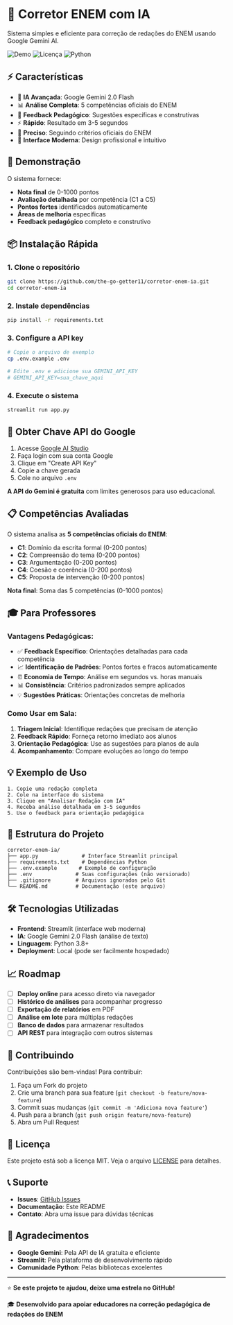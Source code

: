 # 📝 Corretor ENEM com IA

Sistema simples e eficiente para correção de redações do ENEM usando Google Gemini AI.

![Demo](https://img.shields.io/badge/Status-Funcionando-brightgreen)
![Licença](https://img.shields.io/badge/Licença-MIT-blue)
![Python](https://img.shields.io/badge/Python-3.8+-yellow)

## ⚡ Características

- 🤖 **IA Avançada**: Google Gemini 2.0 Flash
- 📊 **Análise Completa**: 5 competências oficiais do ENEM
- 💬 **Feedback Pedagógico**: Sugestões específicas e construtivas
- ⚡ **Rápido**: Resultado em 3-5 segundos
- 🎯 **Preciso**: Seguindo critérios oficiais do ENEM
- 🎨 **Interface Moderna**: Design profissional e intuitivo

## 🚀 Demonstração

O sistema fornece:
- **Nota final** de 0-1000 pontos
- **Avaliação detalhada** por competência (C1 a C5)
- **Pontos fortes** identificados automaticamente
- **Áreas de melhoria** específicas
- **Feedback pedagógico** completo e construtivo

## 📦 Instalação Rápida

### 1. Clone o repositório
```bash
git clone https://github.com/the-go-getter11/corretor-enem-ia.git
cd corretor-enem-ia
```

### 2. Instale dependências
```bash
pip install -r requirements.txt
```

### 3. Configure a API key
```bash
# Copie o arquivo de exemplo
cp .env.example .env

# Edite .env e adicione sua GEMINI_API_KEY
# GEMINI_API_KEY=sua_chave_aqui
```

### 4. Execute o sistema
```bash
streamlit run app.py
```

## 🔑 Obter Chave API do Google

1. Acesse [Google AI Studio](https://aistudio.google.com/app/apikey)
2. Faça login com sua conta Google
3. Clique em "Create API Key"
4. Copie a chave gerada
5. Cole no arquivo `.env`

**A API do Gemini é gratuita** com limites generosos para uso educacional.

## 📋 Competências Avaliadas

O sistema analisa as **5 competências oficiais do ENEM**:

- **C1**: Domínio da escrita formal (0-200 pontos)
- **C2**: Compreensão do tema (0-200 pontos)  
- **C3**: Argumentação (0-200 pontos)
- **C4**: Coesão e coerência (0-200 pontos)
- **C5**: Proposta de intervenção (0-200 pontos)

**Nota final**: Soma das 5 competências (0-1000 pontos)

## 🎓 Para Professores

### Vantagens Pedagógicas:
- ✅ **Feedback Específico**: Orientações detalhadas para cada competência
- 📈 **Identificação de Padrões**: Pontos fortes e fracos automaticamente
- ⏰ **Economia de Tempo**: Análise em segundos vs. horas manuais
- 📊 **Consistência**: Critérios padronizados sempre aplicados
- 💡 **Sugestões Práticas**: Orientações concretas de melhoria

### Como Usar em Sala:
1. **Triagem Inicial**: Identifique redações que precisam de atenção
2. **Feedback Rápido**: Forneça retorno imediato aos alunos
3. **Orientação Pedagógica**: Use as sugestões para planos de aula
4. **Acompanhamento**: Compare evoluções ao longo do tempo

## 💡 Exemplo de Uso

```
1. Copie uma redação completa
2. Cole na interface do sistema
3. Clique em "Analisar Redação com IA"
4. Receba análise detalhada em 3-5 segundos
5. Use o feedback para orientação pedagógica
```

## 🔧 Estrutura do Projeto

```
corretor-enem-ia/
├── app.py              # Interface Streamlit principal
├── requirements.txt    # Dependências Python
├── .env.example       # Exemplo de configuração
├── .env              # Suas configurações (não versionado)
├── .gitignore        # Arquivos ignorados pelo Git
└── README.md         # Documentação (este arquivo)
```

## 🛠️ Tecnologias Utilizadas

- **Frontend**: Streamlit (interface web moderna)
- **IA**: Google Gemini 2.0 Flash (análise de texto)
- **Linguagem**: Python 3.8+
- **Deployment**: Local (pode ser facilmente hospedado)

## 📈 Roadmap

- [ ] **Deploy online** para acesso direto via navegador
- [ ] **Histórico de análises** para acompanhar progresso
- [ ] **Exportação de relatórios** em PDF
- [ ] **Análise em lote** para múltiplas redações
- [ ] **Banco de dados** para armazenar resultados
- [ ] **API REST** para integração com outros sistemas

## 🤝 Contribuindo

Contribuições são bem-vindas! Para contribuir:

1. Faça um Fork do projeto
2. Crie uma branch para sua feature (`git checkout -b feature/nova-feature`)
3. Commit suas mudanças (`git commit -m 'Adiciona nova feature'`)
4. Push para a branch (`git push origin feature/nova-feature`)
5. Abra um Pull Request

## 📝 Licença

Este projeto está sob a licença MIT. Veja o arquivo [LICENSE](LICENSE) para detalhes.

## 📞 Suporte

- **Issues**: [GitHub Issues](https://github.com/the-go-getter11/corretor-enem-ia/issues)
- **Documentação**: Este README
- **Contato**: Abra uma issue para dúvidas técnicas

## 🙏 Agradecimentos

- **Google Gemini**: Pela API de IA gratuita e eficiente
- **Streamlit**: Pela plataforma de desenvolvimento rápido
- **Comunidade Python**: Pelas bibliotecas excelentes

---

⭐ **Se este projeto te ajudou, deixe uma estrela no GitHub!**

🎓 **Desenvolvido para apoiar educadores na correção pedagógica de redações do ENEM**
